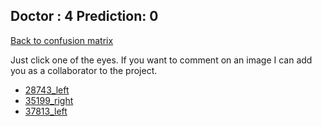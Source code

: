 ## Doctor : 4 Prediction: 0 ##
[Back to confusion matrix](https://github.com/juliandewit/kaggle_retinopathy/blob/master/matrix.md)

Just click one of the eyes.
If you want to comment on an image I can add you as a collaborator to the project.

- [28743_left](https://github.com/juliandewit/kaggle_retinopathy/blob/master/lists/40/28/28743_left.md)
- [35199_right](https://github.com/juliandewit/kaggle_retinopathy/blob/master/lists/40/35/35199_right.md)
- [37813_left](https://github.com/juliandewit/kaggle_retinopathy/blob/master/lists/40/37/37813_left.md)




